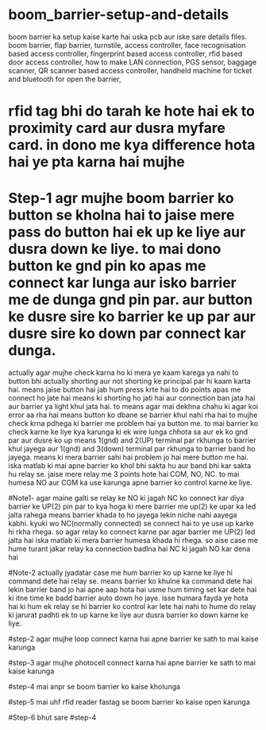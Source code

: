 # boom_barrier-setup-and-details
boom barrier ka setup kaise karte hai uska pcb aur iske sare details files. boom barrier, flap barrier, turnstile, access controller, face recognisation based access controller, fingerprint based access controller, rfid based door access controller, how to make LAN connection, PGS sensor, baggage scanner, QR scanner based access controller, handheld machine for ticket and bluetooth for open the barrier, 

# rfid tag bhi do tarah ke hote hai ek to proximity card aur dusra myfare card. in dono me kya difference hota hai ye pta karna hai mujhe

# Step-1  agr mujhe boom barrier ko button se kholna hai to jaise mere pass do button hai ek up ke liye aur dusra down ke liye. to mai dono button ke gnd pin ko apas me connect kar lunga aur isko barrier me de dunga gnd pin par. aur button ke dusre sire ko barrier ke up par aur dusre sire ko down par connect kar dunga.
actually agar mujhe check karna ho ki mera ye kaam karega ya nahi to button bhi actually shorting aur not shorting ke principal par hi kaam karta hai. means jaise button hai jab hum press krte hai to do points apas me connect ho jate hai means ki shorting ho jati hai aur connection ban jata hai aur barrier ya light khul jata hai. to means agar mai dekhna chahu ki agar koi error aa rha hai means button ko dbane se barrier khul nahi rha hai to mujhe check krna pdhega ki barrier me problem hai ya button me. to mai barrier ko check karne ke liye kya karunga ki ek wire lunga chhota sa aur ek ko gnd par aur dusre ko up means 1(gnd) and 2(UP) terminal par rkhunga to barrier khul jayega aur 1(gnd) and 3(down) terminal par rkhunga to barrier band ho jayega. means ki mera barrier sahi hai problem jo hai mere button me hai.
iska matlab ki mai apne barrier ko khol bhi sakta hu aur band bhi kar sakta hu relay se. jaise mere relay me 3 points hote hai COM, NO, NC. to mai humesa NO aur COM ka use karunga apne barrier ko control karne ke liye. 

#Note1- agar maine galti se relay ke NO ki jagah NC ko connect kar diya barrier ke UP(2) pin par to kya hoga ki mere barrier me up(2) ke upar ka led jalta rahega means barrier khada to ho jayega lekin niche nahi aayega kabhi. kyuki wo NC(normally connected) se connect hai to ye use up karke hi rkha rhega. so agar relay ko connect karne par agar barrier me UP(2) led jalta hai iska matlab ki mera barrier humesa khada hi rhega. so aise case me hume turant jakar relay ka connection badlna hai NC ki jagah NO kar dena hai

#Note-2 actually jyadatar case me hum barrier ko up karne ke liye hi command dete hai relay se. means barrier ko khulne ka command dete hai lekin barrier band jo hai apne aap hota hai usme hum timing set kar dete hai ki itne time ke badd barrier auto down ho jaye. isse humara fayda ye hota hai ki hum ek relay se hi barrier ko control kar lete hai nahi to hume do relay ki jarurat padhti ek to up karne ke liye aur dusra barrier ko down karne ke liye.

#step-2 agar mujhe loop connect karna hai apne barrier ke sath to mai kaise karunga







#step-3 agar mujhe photocell connect karna hai apne barrier ke sath to mai kaise karunga







#step-4 mai anpr se boom barrier ko kaise kholunga









#step-5 mai uhf rfid reader fastag se boom barrier ko kaise open karunga








#Step-6 bhut sare 
#step-4 
